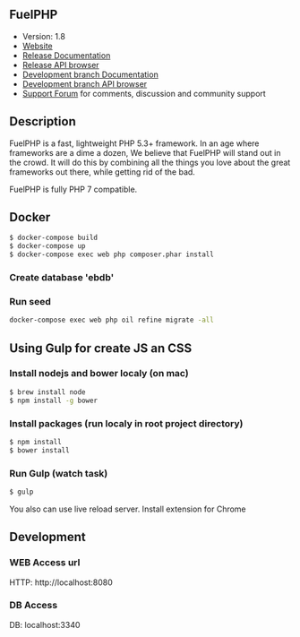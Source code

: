 ## FuelPHP

* Version: 1.8
* [Website](http://fuelphp.com/)
* [Release Documentation](http://docs.fuelphp.com)
* [Release API browser](http://api.fuelphp.com)
* [Development branch Documentation](http://dev-docs.fuelphp.com)
* [Development branch API browser](http://dev-api.fuelphp.com)
* [Support Forum](http://fuelphp.com/forums) for comments, discussion and community support

## Description

FuelPHP is a fast, lightweight PHP 5.3+ framework. In an age where frameworks are a dime a dozen, We believe that FuelPHP will stand out in the crowd.  It will do this by combining all the things you love about the great frameworks out there, while getting rid of the bad.

FuelPHP is fully PHP 7 compatible.

## Docker

```bash
$ docker-compose build
$ docker-compose up
$ docker-compose exec web php composer.phar install
```

### Create database 'ebdb'

### Run seed
```bash
docker-compose exec web php oil refine migrate -all
```


## Using Gulp for create JS an CSS

### Install nodejs and bower localy (on mac)
```bash
$ brew install node
$ npm install -g bower
```

### Install packages (run localy in root project directory)
```bash
$ npm install
$ bower install
```

### Run Gulp (watch task)
```bash
$ gulp
```

You also can use live reload server. Install extension for Chrome


## Development

### WEB Access url
HTTP: http://localhost:8080

### DB Access
DB: localhost:3340

